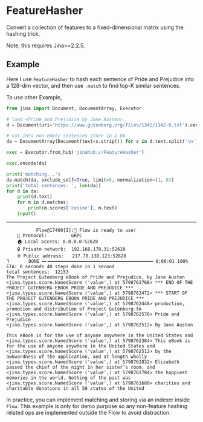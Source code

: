 # FeatureHasher

Convert a collection of features to a fixed-dimensional matrix using the hashing trick.

Note, this requires Jina>=2.2.5.

## Example

Here I use `FeatureHasher` to hash each sentence of Pride and Prejudice into a 128-dim vector, and 
then use `.match` to find top-K similar sentences.

To use other Example, 

```python
from jina import Document, DocumentArray, Executor

# load <Pride and Prejudice by Jane Austen>
d = Document(uri='https://www.gutenberg.org/files/1342/1342-0.txt').convert_uri_to_text()

# cut into non-empty sentences store in a DA
da = DocumentArray(Document(text=s.strip()) for s in d.text.split('\n') if s.strip())

exec = Executor.from_hub('jinahub://FeatureHasher')

exec.encode(da)

print('matching...')
da.match(da, exclude_self=True, limit=5, normalization=(1, 0))
print('total sentences: ', len(da))
for d in da:
    print(d.text)
    for m in d.matches:
        print(m.scores['cosine'], m.text)
    input()
```

---

```text
           Flow@17400[I]:🎉 Flow is ready to use!
	🔗 Protocol: 		GRPC
	🏠 Local access:	0.0.0.0:52628
	🔒 Private network:	192.168.178.31:52628
	🌐 Public address:	217.70.138.123:52628
⠹       DONE ━╸━━━━━━━━━━━━━━━━━━━━━━━━━━━━━━━━━━━━━━━ 0:00:01 100% ETA: 0 seconds 40 steps done in 1 second
total sentences:  12153
﻿The Project Gutenberg eBook of Pride and Prejudice, by Jane Austen
<jina.types.score.NamedScore ('value',) at 5798762768> *** END OF THE PROJECT GUTENBERG EBOOK PRIDE AND PREJUDICE ***
<jina.types.score.NamedScore ('value',) at 5798763472> *** START OF THE PROJECT GUTENBERG EBOOK PRIDE AND PREJUDICE ***
<jina.types.score.NamedScore ('value',) at 5798762448> production, promotion and distribution of Project Gutenberg-tm
<jina.types.score.NamedScore ('value',) at 5798762576> Pride and Prejudice
<jina.types.score.NamedScore ('value',) at 5798762512> By Jane Austen

This eBook is for the use of anyone anywhere in the United States and
<jina.types.score.NamedScore ('value',) at 5798762384> This eBook is for the use of anyone anywhere in the United States and
<jina.types.score.NamedScore ('value',) at 5798762512> by the awkwardness of the application, and at length wholly
<jina.types.score.NamedScore ('value',) at 5798762832> Elizabeth passed the chief of the night in her sister’s room, and
<jina.types.score.NamedScore ('value',) at 5798762704> the happiest memories in the world. Nothing of the past was
<jina.types.score.NamedScore ('value',) at 5798761680> charities and charitable donations in all 50 states of the United
```

In practice, you can implement matching and storing via an indexer inside `Flow`. 
This example is only for demo purpose so any non-feature hashing related ops are implemented outside the Flow to avoid distraction.